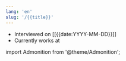```yaml
---
lang: 'en'
slug: '/{{title}}'
---
```


- Interviewed on [[{{date:YYYY-MM-DD}}]]
- Currently works at

import Admonition from '@theme/Admonition';

<Admonition type="info" title="I love my job because..." icon="💙">
</Admonition>
